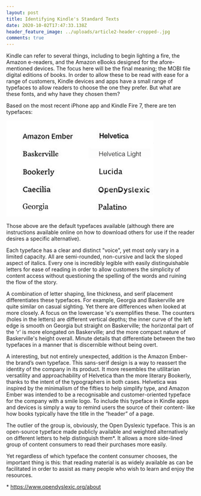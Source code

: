 ```yaml
---
layout: post
title: Identifying Kindle's Standard Texts
date: 2020-10-02T17:47:33.138Z
header_feature_image: ../uploads/article2-header-cropped-.jpg
comments: true
---
```

Kindle can refer to several things, including to begin lighting a fire, the Amazon e-readers, and the Amazon eBooks designed for the afore-mentioned devices. The focus here will be the final meaning; the MOBI file digital editions of books. In order to allow these to be read with ease for a range of customers, Kindle devices and apps have a small range of typefaces to allow readers to choose the one they prefer. But what are these fonts, and why have they chosen them?

Based on the most recent iPhone app and Kindle Fire 7, there are ten typefaces:

![](../uploads/article2-known-kindlefonts.jpg "(Known) Kindle Fonts")

Those above are the default typefaces available (although there are instructions available online on how to download others for use if the reader desires a specific alternative).

Each typeface has a clear and distinct "voice", yet most only vary in a limited capacity. All are semi-rounded, non-cursive and lack the sloped aspect of italics. Every one is incredibly legible with easily distinguishable letters for ease of reading in order to allow customers the simplicity of content access without questioning the spelling of the words and ruining the flow of the story.

A combination of letter shaping, line thickness, and serif placement differentiates these typefaces. For example, Georgia and Baskerville are quite similar on casual sighting. Yet there are differences when looked at more closely. A focus on the lowercase 'e's exemplifies these. The counters (holes in the letters) are different vertical depths; the inner curve of the left edge is smooth on Georgia but straight on Baskerville; the horizontal part of the 'r' is more elongated on Baskerville; and the more compact nature of Baskerville's height overall. Minute details that differentiate between the two typefaces in a manner that is discernible without being overt.

A interesting, but not entirely unexpected, addition is the Amazon Ember- the brand’s own typeface. This sans-serif design is a way to reassert the identity of the company in its product. It more resembles the utilitarian versatility and approachability of Helvetica than the more literary Bookerly, thanks to the intent of the typographers in both cases. Helvetica was inspired by the minimalism of the fifties to help simplify type, and Amazon Ember was intended to be a recognisable and customer-oriented typeface for the company with a smile logo. To include this typeface in Kindle apps and devices is simply a way to remind users the source of their content- like how books typically have the title in the “header” of a page.

The outlier of the group is, obviously, the Open Dyslexic typeface. This is an open-source typeface made publicly available and weighted alternatively on different letters to help distinguish them*. It allows a more side-lined group of content consumers to read their purchases more easily.

Yet regardless of which typeface the content consumer chooses, the important thing is this: that reading material is as widely available as can be facilitated in order to assist as many people who wish to learn and enjoy the resources.







\* https://www.opendyslexic.org/about